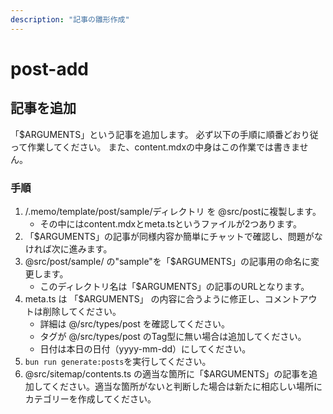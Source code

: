```yaml
---
description: "記事の雛形作成"
---
```


# post-add

## 記事を追加

「$ARGUMENTS」という記事を追加します。
必ず以下の手順に順番どおり従って作業してください。
また、content.mdxの中身はこの作業では書きません。

### 手順
1. /.memo/template/post/sample/ディレクトリ を @src/postに複製します。
   - その中にはcontent.mdxとmeta.tsというファイルが2つあります。
2. 「$ARGUMENTS」の記事が同様内容か簡単にチャットで確認し、問題がなければ次に進みます。
3. @src/post/sample/ の"sample"を「$ARGUMENTS」の記事用の命名に変更します。
   - このディレクトリ名は「$ARGUMENTS」の記事のURLとなります。
4. meta.ts は 「$ARGUMENTS」 の内容に合うように修正し、コメントアウトは削除してください。
   - 詳細は @/src/types/post を確認してください。
   - タグが @/src/types/post のTag型に無い場合は追加してください。
   - 日付は本日の日付（yyyy-mm-dd）にしてください。
5. `bun run generate:posts`を実行してください。
6. @src/sitemap/contents.ts の適当な箇所に「$ARGUMENTS」の記事を追加してください。適当な箇所がないと判断した場合は新たに相応しい場所にカテゴリーを作成してください。
